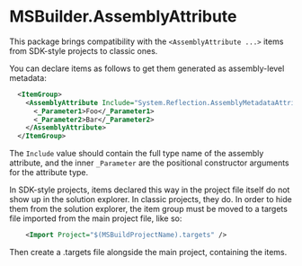 # MSBuilder.AssemblyAttribute

This package brings compatibility with the `<AssemblyAttribute ...>` items from SDK-style 
projects to classic ones.

You can declare items as follows to get them generated as assembly-level metadata:

```xml
  <ItemGroup>
    <AssemblyAttribute Include="System.Reflection.AssemblyMetadataAttribute">
      <_Parameter1>Foo</_Parameter1>
      <_Parameter2>Bar</_Parameter2>
    </AssemblyAttribute>
  </ItemGroup>
```

The `Include` value should contain the full type name of the assembly attribute, and the
inner `_Parameter` are the positional constructor arguments for the attribute type. 

In SDK-style projects, items declared this way in the project file itself do not show up 
in the solution explorer. In classic projects, they do. In order to hide them from the 
solution explorer, the item group must be moved to a targets file imported from the main 
project file, like so:

```xml
    <Import Project="$(MSBuildProjectName).targets" />
```

Then create a .targets file alongside the main project, containing the items.